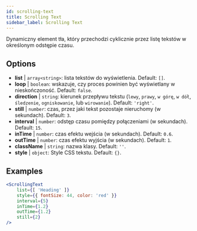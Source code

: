 ```yaml
---
id: scrolling-text
title: Scrolling Text
sidebar_label: Scrolling Text
---
```


Dynamiczny element tła, który przechodzi cyklicznie przez listę tekstów w określonym odstępie czasu.

## Options

* __list__ | `array<string>`: lista tekstów do wyświetlenia. Default: `[]`.
* __loop__ | `boolean`: wskazuje, czy proces powinien być wyświetlany w nieskończoność. Default: `false`.
* __direction__ | `string`: kierunek przepływu tekstu (`lewy`, `prawy`, `w górę`, `w dół`, `śledzenie`, `ogniskowanie`, lub `wirowanie`). Default: `'right'`.
* __still__ | `number`: czas, przez jaki tekst pozostaje nieruchomy (w sekundach). Default: `3`.
* __interval__ | `number`: odstęp czasu pomiędzy połączeniami (w sekundach). Default: `15`.
* __inTime__ | `number`: czas efektu wejścia (w sekundach). Default: `0.6`.
* __outTime__ | `number`: czas efektu wyjścia (w sekundach). Default: `1`.
* __className__ | `string`: nazwa klasy. Default: `''`.
* __style__ | `object`: Style CSS tekstu. Default: `{}`.


## Examples

```jsx live
<ScrollingText
    list={[ 'Heading' ]}
    style={{ fontSize: 44, color: 'red' }}
    interval={5}
    inTime={1.2}
    outTime={1.2}
    still={2}
/>
```



